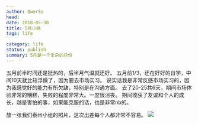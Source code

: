 ```yaml
---
author: QwerSe
head:
date: 2018-05-30
title: 5月小结
tags: life

category: life
status: publish
summary: 5月是一个复杂的月份
---
```


五月前半时间还是挺热的，后半月气温就还好。
五月前1/3，还在好好的自学，中间10天就比较浮躁了，因为要去市场实习。
说实话我是非常反感市场实习的，因为我感觉好的能力有所欠缺，特别是在沟通方面。
去了20-25共6天，期间市场体验非常的糟糕，失败的程度非常大。一度很沮丧。
期间收获了友谊和个人的成长，越是害怕的事，如果能克服的话，也是非常nb的。

放一张我们泰州小组的照片，这次出差每个人都非常不容易。
![](https://ws1.sinaimg.cn/large/ab318c02gy1frt8tb57c4j23282aohdu.jpg)